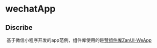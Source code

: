 # wechatApp

## Discribe

  基于微信小程序开发的app范例，组件库使用的是[赞组件库ZanUI-WeApp](https://github.com/youzan/zanui-weapp)

